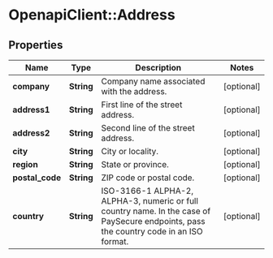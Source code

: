 # OpenapiClient::Address

## Properties
Name | Type | Description | Notes
------------ | ------------- | ------------- | -------------
**company** | **String** | Company name associated with the address. | [optional] 
**address1** | **String** | First line of the street address. | [optional] 
**address2** | **String** | Second line of the street address. | [optional] 
**city** | **String** | City or locality. | [optional] 
**region** | **String** | State or province. | [optional] 
**postal_code** | **String** | ZIP code or postal code. | [optional] 
**country** | **String** | ISO-3166-1  ALPHA-2, ALPHA-3, numeric or full country name. In the case of PaySecure endpoints, pass the country code in an ISO format. | [optional] 


